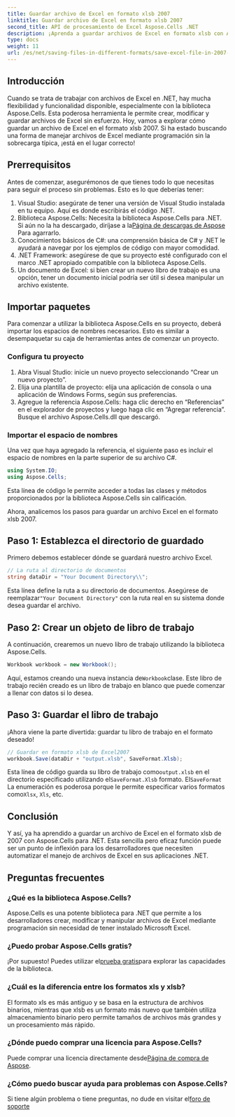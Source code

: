 ```yaml
---
title: Guardar archivo de Excel en formato xlsb 2007
linktitle: Guardar archivo de Excel en formato xlsb 2007
second_title: API de procesamiento de Excel Aspose.Cells .NET
description: ¡Aprenda a guardar archivos de Excel en formato xlsb con Aspose.Cells para .NET! Le espera una guía paso a paso con ejemplos prácticos.
type: docs
weight: 11
url: /es/net/saving-files-in-different-formats/save-excel-file-in-2007-xlsb-format/
---
```

## Introducción
Cuando se trata de trabajar con archivos de Excel en .NET, hay mucha flexibilidad y funcionalidad disponible, especialmente con la biblioteca Aspose.Cells. Esta poderosa herramienta le permite crear, modificar y guardar archivos de Excel sin esfuerzo. Hoy, vamos a explorar cómo guardar un archivo de Excel en el formato xlsb 2007. Si ha estado buscando una forma de manejar archivos de Excel mediante programación sin la sobrecarga típica, ¡está en el lugar correcto! 
## Prerrequisitos
Antes de comenzar, asegurémonos de que tienes todo lo que necesitas para seguir el proceso sin problemas. Esto es lo que deberías tener:
1. Visual Studio: asegúrate de tener una versión de Visual Studio instalada en tu equipo. Aquí es donde escribirás el código .NET. 
2.  Biblioteca Aspose.Cells: Necesita la biblioteca Aspose.Cells para .NET. Si aún no la ha descargado, diríjase a la[Página de descargas de Aspose](https://releases.aspose.com/cells/net/) Para agarrarlo. 
3. Conocimientos básicos de C#: una comprensión básica de C# y .NET le ayudará a navegar por los ejemplos de código con mayor comodidad.
4. .NET Framework: asegúrese de que su proyecto esté configurado con el marco .NET apropiado compatible con la biblioteca Aspose.Cells.
5. Un documento de Excel: si bien crear un nuevo libro de trabajo es una opción, tener un documento inicial podría ser útil si desea manipular un archivo existente.
## Importar paquetes
Para comenzar a utilizar la biblioteca Aspose.Cells en su proyecto, deberá importar los espacios de nombres necesarios. Esto es similar a desempaquetar su caja de herramientas antes de comenzar un proyecto.
### Configura tu proyecto
1. Abra Visual Studio: inicie un nuevo proyecto seleccionando “Crear un nuevo proyecto”. 
2. Elija una plantilla de proyecto: elija una aplicación de consola o una aplicación de Windows Forms, según sus preferencias.
3. Agregue la referencia Aspose.Cells: haga clic derecho en “Referencias” en el explorador de proyectos y luego haga clic en “Agregar referencia”. Busque el archivo Aspose.Cells.dll que descargó.
### Importar el espacio de nombres
Una vez que haya agregado la referencia, el siguiente paso es incluir el espacio de nombres en la parte superior de su archivo C#.
```csharp
using System.IO;
using Aspose.Cells;
```
Esta línea de código le permite acceder a todas las clases y métodos proporcionados por la biblioteca Aspose.Cells sin calificación.

Ahora, analicemos los pasos para guardar un archivo Excel en el formato xlsb 2007.
## Paso 1: Establezca el directorio de guardado
Primero debemos establecer dónde se guardará nuestro archivo Excel.

```csharp
// La ruta al directorio de documentos
string dataDir = "Your Document Directory\\";
```
 Esta línea define la ruta a su directorio de documentos. Asegúrese de reemplazar`"Your Document Directory"` con la ruta real en su sistema donde desea guardar el archivo.
## Paso 2: Crear un objeto de libro de trabajo
A continuación, crearemos un nuevo libro de trabajo utilizando la biblioteca Aspose.Cells.

```csharp
Workbook workbook = new Workbook();
```
 Aquí, estamos creando una nueva instancia de`Workbook`clase. Este libro de trabajo recién creado es un libro de trabajo en blanco que puede comenzar a llenar con datos si lo desea.
## Paso 3: Guardar el libro de trabajo
¡Ahora viene la parte divertida: guardar tu libro de trabajo en el formato deseado!
```csharp
// Guardar en formato xlsb de Excel2007
workbook.Save(dataDir + "output.xlsb", SaveFormat.Xlsb);
```
 Esta línea de código guarda su libro de trabajo como`output.xlsb` en el directorio especificado utilizando el`SaveFormat.Xlsb` formato. El`SaveFormat` La enumeración es poderosa porque le permite especificar varios formatos como`Xlsx`, `Xls`, etc.
## Conclusión
Y así, ya ha aprendido a guardar un archivo de Excel en el formato xlsb de 2007 con Aspose.Cells para .NET. Esta sencilla pero eficaz función puede ser un punto de inflexión para los desarrolladores que necesiten automatizar el manejo de archivos de Excel en sus aplicaciones .NET.

## Preguntas frecuentes
### ¿Qué es la biblioteca Aspose.Cells?
Aspose.Cells es una potente biblioteca para .NET que permite a los desarrolladores crear, modificar y manipular archivos de Excel mediante programación sin necesidad de tener instalado Microsoft Excel.
### ¿Puedo probar Aspose.Cells gratis?
 ¡Por supuesto! Puedes utilizar el[prueba gratis](https://releases.aspose.com/)para explorar las capacidades de la biblioteca.
### ¿Cuál es la diferencia entre los formatos xls y xlsb?
El formato xls es más antiguo y se basa en la estructura de archivos binarios, mientras que xlsb es un formato más nuevo que también utiliza almacenamiento binario pero permite tamaños de archivos más grandes y un procesamiento más rápido.
### ¿Dónde puedo comprar una licencia para Aspose.Cells?
 Puede comprar una licencia directamente desde[Página de compra de Aspose](https://purchase.aspose.com/buy).
### ¿Cómo puedo buscar ayuda para problemas con Aspose.Cells?
 Si tiene algún problema o tiene preguntas, no dude en visitar el[foro de soporte](https://forum.aspose.com/c/cells/9)